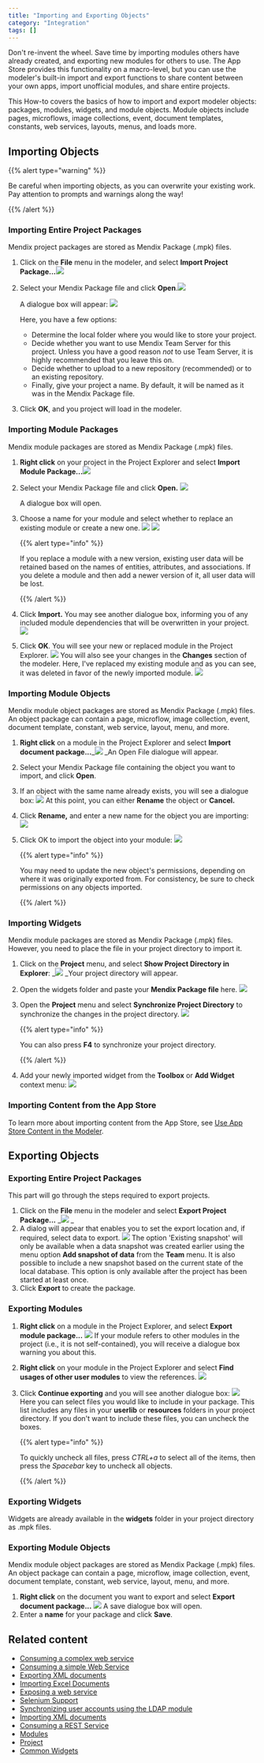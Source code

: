 ```yaml
---
title: "Importing and Exporting Objects"
category: "Integration"
tags: []
---
```

Don't re-invent the wheel. Save time by importing modules others have already created, and exporting new modules for others to use. The App Store provides this functionality on a macro-level, but you can use the modeler's built-in import and export functions to share content between your own apps, import unofficial modules, and share entire projects.

This How-to covers the basics of how to import and export modeler objects: packages, modules, widgets, and module objects. Module objects include pages, microflows, image collections, event, document templates, constants, web services, layouts, menus, and loads more.

## Importing Objects

{{% alert type="warning" %}}

Be careful when importing objects, as you can overwrite your existing work. Pay attention to prompts and warnings along the way!

{{% /alert %}}

### Importing Entire Project Packages

Mendix project packages are stored as Mendix Package (.mpk) files.

1.  Click on the **File** menu in the modeler, and select **Import Project Package...**_![](attachments/18448739/18582103.png)_
2.  Select your Mendix Package file and click **Open**.![](attachments/18448739/18582102.png)

    A dialogue box will appear:
    ![](attachments/18448739/18582101.png)

    Here, you have a few options:

    *   Determine the local folder where you would like to store your project.
    *   Decide whether you want to use Mendix Team Server for this project. Unless you have a good reason _not_ to use Team Server, it is highly recommended that you leave this on.
    *   Decide whether to upload to a new repository (recommended) or to an existing repository.
    *   Finally, give your project a name. By default, it will be named as it was in the Mendix Package file.
3.  Click **OK**, and you project will load in the modeler.

### Importing Module Packages

Mendix module packages are stored as Mendix Package (.mpk) files.

1.  **Right click** on your project in the Project Explorer and select **Import Module Package...**![](attachments/18448739/18582115.png)
2.  Select your Mendix Package file and click **Open.**
     ![](attachments/18448739/18582114.png)

    A dialogue box will open.  

3.  Choose a name for your module and select whether to replace an existing module or create a new one.
    ![](attachments/18448739/18582113.png) ![](attachments/18448739/18582112.png)

    {{% alert type="info" %}}

    If you replace a module with a new version, existing user data will be retained based on the names of entities, attributes, and associations. If you delete a module and then add a newer version of it, all user data will be lost.

    {{% /alert %}}
4.  Click **Import.**
    You may see another dialogue box, informing you of any included module dependencies that will be overwritten in your project.
    ![](attachments/18448739/18582111.png)
5.  Click **OK**. You will see your new or replaced module in the Project Explorer.
    ![](attachments/18448739/18582110.png)
    You will also see your changes in the **Changes** section of the modeler. Here, I've replaced my existing module and as you can see, it was deleted in favor of the newly imported module.
    ![](attachments/18448739/18582109.png)

### Importing Module Objects

Mendix module object packages are stored as Mendix Package (.mpk) files. An object package can contain a page, microflow, image collection, event, document template, constant, web service, layout, menu, and more.

1.  **Right click** on a module in the Project Explorer and select **Import document package...**_![](attachments/18448739/18582100.png)
    _An Open File dialogue will appear.
2.  Select your Mendix Package file containing the object you want to import, and click **Open**.
3.  If an object with the same name already exists, you will see a dialogue box:
    ![](attachments/18448739/18582098.png)
    At this point, you can either **Rename** the object or **Cancel.**
4.  Click **Rename,** and enter a new name for the object you are importing:
    ![](attachments/18448739/18582097.png)
5.  Click OK to import the object into your module:
    ![](attachments/18448739/18582096.png)

    {{% alert type="info" %}}

    You may need to update the new object's permissions, depending on where it was originally exported from. For consistency, be sure to check permissions on any objects imported.

    {{% /alert %}}

### Importing Widgets

Mendix module packages are stored as Mendix Package (.mpk) files. However, you need to place the file in your project directory to import it.

1.  Click on the **Project** menu, and select **Show Project Directory in Explorer**:
    _![](attachments/18448739/18582108.png)
    _Your project directory will appear.
2.  Open the widgets folder and paste your **Mendix Package file** here.
    ![](attachments/18448739/18582107.png)
3.  Open the **Project** menu and select **Synchronize Project Directory** to synchronize the changes in the project directory.
    ![](attachments/18448739/18582106.png)

    {{% alert type="info" %}}

    You can also press **F4** to synchronize your project directory.

    {{% /alert %}}
4.  Add your newly imported widget from the **Toolbox** or **Add Widget** context menu:
    ![](attachments/18448739/18582105.png)

### Importing Content from the App Store

To learn more about importing content from the App Store, see [Use App Store Content in the Modeler](/developerportal/app-store/use-app-store-content).

## Exporting Objects

### Exporting Entire Project Packages

This part will go through the steps required to export projects.

1.  Click on the **File** menu in the modeler and select **Export Project Package...**
    _![](attachments/18448739/18582091.png)
    _
2.  A dialog will appear that enables you to set the export location and, if required, select data to export.
    ![](attachments/18448739/18582090.png)
    The option 'Existing snapshot' will only be available when a data snapshot was created earlier using the menu option **Add snapshot of data** from the **Team** menu.
    It is also possible to include a new snapshot based on the current state of the local database. This option is only available after the project has been started at least once.
3.  Click **Export** to create the package.

### Exporting Modules

1.  **Right click** on a module in the Project Explorer, and select **Export module package...**
    ![](attachments/18448739/18582095.png)
    If your module refers to other modules in the project (i.e., it is not self-contained), you will receive a dialogue box warning you about this.
2.  **Right click** on your module in the Project Explorer and select **Find usages of other user modules** to view the references.
    ![](attachments/18448739/18582094.png)
3.  Click **Continue exporting** and you will see another dialogue box:
    ![](attachments/18448739/18582093.png)
    Here you can select files you would like to include in your package. This list includes any files in your **userlib** or **resources** folders in your project directory. If you don't want to include these files, you can uncheck the boxes.

    {{% alert type="info" %}}

    To quickly uncheck all files, press _CTRL+a_ to select all of the items, then press the _Spacebar_ key to uncheck all objects.

    {{% /alert %}}

### Exporting Widgets

Widgets are already available in the **widgets** folder in your project directory as .mpk files.

### Exporting Module Objects

Mendix module object packages are stored as Mendix Package (.mpk) files. An object package can contain a page, microflow, image collection, event, document template, constant, web service, layout, menu, and more.

1.  **Right click** on the document you want to export and select **Export document package...**
    ![](attachments/18448739/18582092.png)
    A save dialogue box will open.
2.  Enter a **name** for your package and click **Save**.

## Related content

*   [Consuming a complex web service](consume-a-complex-web-service)
*   [Consuming a simple Web Service](consume-a-simple-web-service)
*   [Exporting XML documents](export-xml-documents)
*   [Importing Excel Documents](importing-excel-documents)
*   [Exposing a web service](expose-a-web-service)
*   [Selenium Support](selenium-support)
*   [Synchronizing user accounts using the LDAP module](synchronizing-user-accounts-using-the-ldap-module)
*   [Importing XML documents](importing-xml-documents)
*   [Consuming a REST Service](consume-a-rest-service)
*   [Modules](/refguide6/modules)
*   [Project](/refguide6/project)
*   [Common Widgets](/refguide6/common-widgets)
